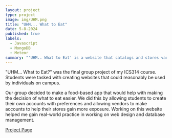 ```yaml
---
layout: project
type: project
image: img/UHM.png
title: "UHM... What to Eat"
date: 5-8-2024
published: true
labels:
  - Javascript
  - MongoDB
  - Meteor
summary: "'UHM.. What to Eat' is a website that catalogs and stores various restaurants on-campus to provide easier viewing for students"
---
```


"UHM... What to Eat?" was the final group project of my ICS314 course. Students were tasked with creating websites that could reasonably be used by individuals on campus.

Our group decided to make a food-based app that would help with making the decision of what to eat easier. We did this by allowing students to create their own accounts with preferences and allowing vendors to make accounts to help their stores gain more exposure. Working on this website helped me gain real-world practice in working on web design and database management.
 
[Project Page](https://uhm-what-to-eat.github.io/)
